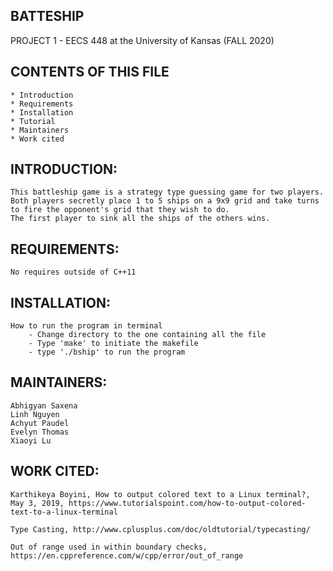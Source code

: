 BATTESHIP 
---------
PROJECT 1 - EECS 448 at the University of Kansas (FALL 2020)

CONTENTS OF THIS FILE
---------------------
    * Introduction
    * Requirements
    * Installation
    * Tutorial
    * Maintainers
    * Work cited

INTRODUCTION:
------------
    This battleship game is a strategy type guessing game for two players. 
    Both players secretly place 1 to 5 ships on a 9x9 grid and take turns to fire the opponent's grid that they wish to do. 
    The first player to sink all the ships of the others wins.

REQUIREMENTS:
------------
    No requires outside of C++11
    
INSTALLATION:
------------
    How to run the program in terminal
        - Change directory to the one containing all the file
        - Type 'make' to initiate the makefile
        - type './bship' to run the program
    
MAINTAINERS:
-----------
    Abhigyan Saxena
    Linh Nguyen
    Achyut Paudel
    Evelyn Thomas
    Xiaoyi Lu

WORK CITED:
----------
    Karthikeya Boyini, How to output colored text to a Linux terminal?, May 3, 2019, https://www.tutorialspoint.com/how-to-output-colored-text-to-a-linux-terminal

    Type Casting, http://www.cplusplus.com/doc/oldtutorial/typecasting/

    Out of range used in within boundary checks, https://en.cppreference.com/w/cpp/error/out_of_range

